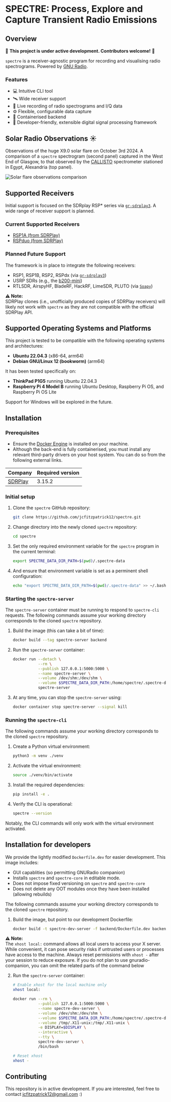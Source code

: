 # **SPECTRE: Process, Explore and Capture Transient Radio Emissions**

## Overview

📢 **This project is under active development. Contributors welcome!** 📢

`spectre` is a receiver-agnostic program for recording and visualising radio spectrograms. Powered by [GNU Radio](https://www.gnuradio.org/).

### **Features**
- 💻 Intuitive CLI tool  
- 🛰️ Wide receiver support  
- 💾 Live recording of radio spectrograms and I/Q data  
- ⚙️ Flexible, configurable data capture  
- 🐳 Containerised backend  
- 🔧 Developer-friendly, extensible digital signal processing framework  



## Solar Radio Observations ☀️

Observations of the huge X9.0 solar flare on October 3rd 2024. A comparison of a `spectre` spectrogram (second panel) captured in the West End of Glasgow, to that observed by the [CALLISTO](https://e-callisto.org/) spectrometer stationed in Egypt, Alexandria (top panel).

![Solar flare observations comparison](docs/gallery/comparison.png)



## Supported Receivers

Initial support is focused on the SDRplay RSP* series via [`gr-sdrplay3`](https://github.com/fventuri/gr-sdrplay3). A wide range of receiver support is planned.

### **Current Supported Receivers**
- [RSP1A (from SDRPlay)](https://www.sdrplay.com/rsp1a/)  
- [RSPduo (from SDRPlay)](https://www.sdrplay.com/rspduo/)  

### **Planned Future Support**
The framework is in place to integrate the following receivers:
- RSP1, RSP1B, RSP2, RSPdx (via [`gr-sdrplay3`](https://github.com/fventuri/gr-sdrplay3))  
- USRP SDRs (e.g., the [b200-mini](https://www.ettus.com/all-products/usrp-b200mini/))  
- RTLSDR, AirspyHF, BladeRF, HackRF, LimeSDR, PLUTO (via [`Soapy`](https://wiki.gnuradio.org/index.php/Soapy))  

**⚠️ Note:**  
SDRPlay clones (i.e., unofficially produced copies of SDRPlay receivers) will likely not work with `spectre` as they are not compatible with the official SDRPlay API.  



## Supported Operating Systems and Platforms

This project is tested to be compatible with the following operating systems and architectures:
- **Ubuntu 22.04.3** (x86-64, arm64)  
- **Debian GNU/Linux 12 (bookworm)** (arm64)  

It has been tested specifically on:
- **ThinkPad P1G5** running Ubuntu 22.04.3  
- **Raspberry Pi 4 Model B** running Ubuntu Desktop, Raspberry Pi OS, and Raspberry Pi OS Lite  

Support for Windows will be explored in the future.




## Installation

### **Prerequisites**
- Ensure the [Docker Engine](https://docs.docker.com/engine/install/ubuntu/) is installed on your machine.
- Although the back-end is fully containerised, you must install any relevant third-party drivers on your host system. You can do so from the following external links.

| Company | Required version |
| ------- | ---------------- |
| [SDRPlay](https://www.sdrplay.com/api/ ) | 3.15.2 |


### **Initial setup**
1. Clone the ```spectre``` GitHub repository:  
   ```bash
   git clone https://github.com/jcfitzpatrick12/spectre.git
   ```
2. Change directory into the newly cloned ```spectre``` repository:  
   ```bash
   cd spectre
   ```
3. Set the only required environment variable for the ```spectre``` program in the current terminal:  
   ```bash
   export SPECTRE_DATA_DIR_PATH=$(pwd)/.spectre-data
   ```

4. And ensure that environment variable is set as a perminent shell configuration:  
   ```bash
   echo "export SPECTRE_DATA_DIR_PATH=$(pwd)/.spectre-data" >> ~/.bashrc
   ```


### **Starting the `spectre-server`**
The `spectre-server` container must be running to respond to `spectre-cli` requests. The following commands assume your working directory corresponds to the cloned ```spectre``` repository.

1. Build the image (this can take a bit of time):    
   ```bash
   docker build --tag spectre-server backend
   ```

2. Run the `spectre-server` container:  
   ```bash
   docker run --detach \
              --rm \
              --publish 127.0.0.1:5000:5000 \
              --name spectre-server \
              --volume /dev/shm:/dev/shm \
              --volume $SPECTRE_DATA_DIR_PATH:/home/spectre/.spectre-data \
              spectre-server 
   ```
 
3. At any time, you can stop the ```spectre-server``` using:    
   ```bash
   docker container stop spectre-server --signal kill
   ```


### **Running the `spectre-cli`**
The following commands assume your working directory corresponds to the cloned ```spectre``` repository.

1. Create a Python virtual environment:  
   ```bash
   python3 -m venv ./venv
   ```

2. Activate the virtual environment:  
   ```bash
   source ./venv/bin/activate
   ```

3. Install the required dependencies:  
   ```bash
   pip install -e .
   ```

4. Verify the CLI is operational:  
   ```bash
   spectre --version
   ```
Notably, the CLI commands will only work with the virtual environment activated.


## Installation for developers

We provide the lightly modified ```Dockerfile.dev``` for easier development. This image includes:  

- GUI capablities (so permitting GNURadio companion)
- Installs ```spectre``` and ```spectre-core``` in editable mode.
- Does not impose fixed versioning on ```spectre``` and ```spectre-core```
- Does not delete any OOT modules once they have been installed (allowing rebuilds)

The following commands assume your working directory corresponds to the cloned ```spectre``` repository.

1. Build the image, but point to our development Dockerfile:  
   ```bash
   docker build -t spectre-dev-server -f backend/Dockerfile.dev backend
   ```

**⚠️ Note:**  
The ```xhost local:``` command allows all local users to access your X server. While convenient, it can pose security risks if untrusted users or processes have access to the machine. Always reset permissions with ```xhost -``` after your session to reduce exposure. If you do not plan to use gnuradio-companion, you can omit the related parts of the command below


2. Run the `spectre-server` container:  
   ```bash
   # Enable xhost for the local machine only
   xhost local:

   docker run --rm \
              --publish 127.0.0.1:5000:5000 \
              --name spectre-dev-server \
              --volume /dev/shm:/dev/shm \
              --volume $SPECTRE_DATA_DIR_PATH:/home/spectre/.spectre-data \
              --volume /tmp/.X11-unix:/tmp/.X11-unix \
              -e DISPLAY=$DISPLAY \
              --interactive \
              --tty \
              spectre-dev-server \
              /bin/bash

   # Reset xhost
   xhost -
   ```


## Contributing
This repository is in active development. If you are interested, feel free to contact  jcfitzpatrick12@gmail.com :)
